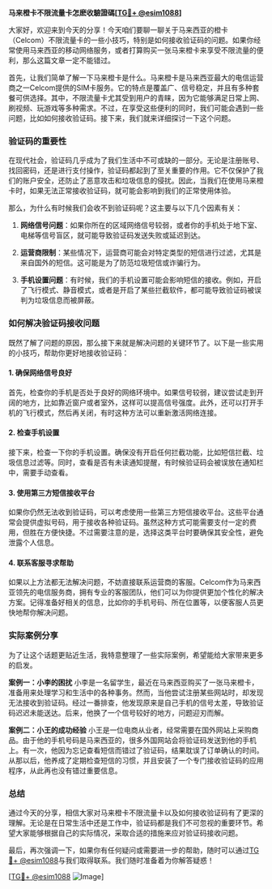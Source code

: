 **马来橙卡不限流量卡怎麽收驗證碼[[TG💪+ @esim1088](https://t.me/s/esim1088)]**

大家好，欢迎来到今天的分享！今天咱们要聊一聊关于马来西亚的橙卡（Celcom）不限流量卡的一些小技巧，特别是如何接收验证码的问题。如果你经常使用马来西亚的移动网络服务，或者打算购买一张马来橙卡来享受不限流量的便利，那么这篇文章一定不能错过。

首先，让我们简单了解一下马来橙卡是什么。马来橙卡是马来西亚最大的电信运营商之一Celcom提供的SIM卡服务。它的特点是覆盖广、信号稳定，并且有多种套餐可供选择。其中，不限流量卡尤其受到用户的青睐，因为它能够满足日常上网、刷视频、玩游戏等多种需求。不过，在享受这些便利的同时，我们可能会遇到一些问题，比如如何接收验证码。接下来，我们就来详细探讨一下这个问题。

### 验证码的重要性

在现代社会，验证码几乎成为了我们生活中不可或缺的一部分。无论是注册账号、找回密码，还是进行支付操作，验证码都起到了至关重要的作用。它不仅保护了我们的账户安全，还防止了恶意攻击和垃圾信息的侵扰。因此，当我们在使用马来橙卡时，如果无法正常接收验证码，就可能会影响到我们的正常使用体验。

那么，为什么有时候我们会收不到验证码呢？这主要与以下几个因素有关：

1. **网络信号问题**：如果你所在的区域网络信号较弱，或者你的手机处于地下室、电梯等信号盲区，就可能导致验证码发送失败或延迟到达。
   
2. **运营商限制**：某些情况下，运营商可能会对特定类型的短信进行过滤，尤其是来自国外的短信。这可能是为了防范垃圾短信或诈骗行为。

3. **手机设置问题**：有时候，我们的手机设置可能会影响短信的接收。例如，开启了飞行模式、静音模式，或者是开启了某些拦截软件，都可能导致验证码被误判为垃圾信息而被屏蔽。

### 如何解决验证码接收问题

既然了解了问题的原因，那么接下来就是解决问题的关键环节了。以下是一些实用的小技巧，帮助你更好地接收验证码：

#### 1. 确保网络信号良好

首先，检查你的手机是否处于良好的网络环境中。如果信号较弱，建议尝试走到开阔的地方，比如靠近窗户或者室外，这样可以提高信号强度。此外，还可以打开手机的飞行模式，然后再关闭，有时这种方法可以重新激活网络连接。

#### 2. 检查手机设置

接下来，检查一下你的手机设置。确保没有开启任何拦截功能，比如短信拦截、垃圾信息过滤等。同时，查看是否有未读通知提醒，有时候验证码会被误放在通知栏中，需要手动查看。

#### 3. 使用第三方短信接收平台

如果你仍然无法收到验证码，可以考虑使用一些第三方短信接收平台。这些平台通常会提供虚拟号码，用于接收各种验证码。虽然这种方式可能需要支付一定的费用，但胜在方便快捷。不过需要注意的是，选择这类平台时要确保其安全性，避免泄露个人信息。

#### 4. 联系客服寻求帮助

如果以上方法都无法解决问题，不妨直接联系运营商的客服。Celcom作为马来西亚领先的电信服务商，拥有专业的客服团队，他们可以为你提供更加个性化的解决方案。记得准备好相关的信息，比如你的手机号码、所在位置等，以便客服人员更快地帮你解决问题。

### 实际案例分享

为了让这个话题更贴近生活，我特意整理了一些实际案例，希望能给大家带来更多的启发。

**案例一：小李的困扰**
小李是一名留学生，最近在马来西亚购买了一张马来橙卡，准备用来处理学习和生活中的各种事务。然而，当他尝试注册某些网站时，却发现无法接收到验证码。经过一番排查，他发现原来是自己手机的信号太差，导致验证码迟迟未能送达。后来，他换了一个信号较好的地方，问题迎刃而解。

**案例二：小王的成功经验**
小王是一位电商从业者，经常需要在国外网站上采购商品。由于他的手机号码是马来西亚的，很多外国网站会将验证码发送到他的手机上。有一次，他因为忘记查看短信而错过了验证码，结果耽误了订单确认的时间。从那以后，他养成了定期检查短信的习惯，并且安装了一个专门接收验证码的应用程序，从此再也没有错过重要信息。

### 总结

通过今天的分享，相信大家对马来橙卡不限流量卡以及如何接收验证码有了更深的理解。无论是在日常生活中还是工作中，验证码都是我们不可忽视的重要环节。希望大家能够根据自己的实际情况，采取合适的措施来应对验证码接收问题。

最后，再次强调一下，如果你有任何疑问或需要进一步的帮助，随时可以通过[TG💪+ @esim1088](https://t.me/s/esim1088)与我们取得联系。我们随时准备着为你解答疑惑！

[[TG💪+ @esim1088](https://t.me/s/esim1088) ![Image](https://i.postimg.cc/4NQfJmqS/Snipaste-2025-05-13-00-14-12.png)]